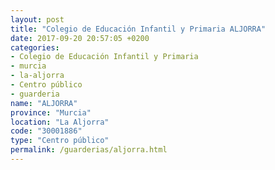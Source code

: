 ```yaml
---
layout: post
title: "Colegio de Educación Infantil y Primaria ALJORRA"
date: 2017-09-20 20:57:05 +0200
categories:
- Colegio de Educación Infantil y Primaria
- murcia
- la-aljorra
- Centro público
- guarderia
name: "ALJORRA"
province: "Murcia"
location: "La Aljorra"
code: "30001886"
type: "Centro público"
permalink: /guarderias/aljorra.html
---
```

